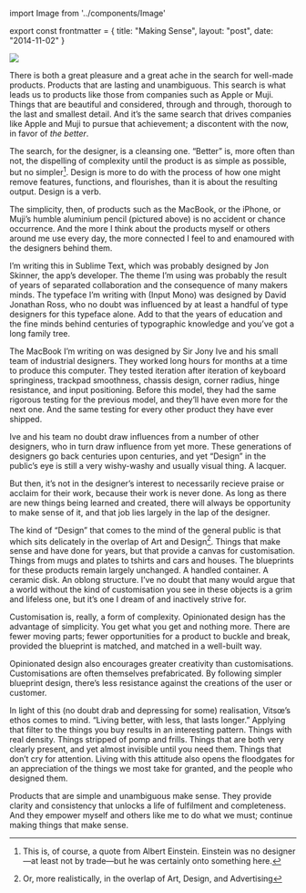 import Image from '../components/Image'

export const frontmatter = {
  title: "Making Sense",
  layout: "post",
  date: "2014-11-02"
}

<Image src="2014/10/Muji-Aluminium-Pen.png" className="" />

There is both a great pleasure and a great ache in the search for well-made products. Products that are lasting and unambiguous. This search is what leads us to products like those from companies such as Apple or Muji. Things that are beautiful and considered, through and through, thorough to the last and smallest detail. And it’s the same search that drives companies like Apple and Muji to pursue that achievement; a discontent with the now, in favor of *the better*.

The search, for the designer, is a cleansing one. “Better” is, more often than not, the dispelling of complexity until the product is as simple as possible, but no simpler[^1]. Design is more to do with the process of how one might remove features, functions, and flourishes, than it is about the resulting output. Design is a verb.

The simplicity, then, of products such as the MacBook, or the iPhone, or Muji’s humble aluminium pencil (pictured above) is no accident or chance occurrence. And the more I think about the products myself or others around me use every day, the more connected I feel to and enamoured with the designers behind them.

I’m writing this in Sublime Text, which was probably designed by Jon Skinner, the app’s developer. The theme I’m using was probably the result of years of separated collaboration and the consequence of many makers minds. The typeface I’m writing with (Input Mono) was designed by David Jonathan Ross, who no doubt was influenced by at least a handful of type designers for this typeface alone. Add to that the years of education and the fine minds behind centuries of typographic knowledge and you’ve got a long family tree.

The MacBook I’m writing on was designed by Sir Jony Ive and his small team of industrial designers. They worked long hours for months at a time to produce this computer. They tested iteration after iteration of keyboard springiness, trackpad smoothness, chassis design, corner radius, hinge resistance, and input positioning. Before this model, they had the same rigorous testing for the previous model, and they’ll have even more for the next one. And the same testing for every other product they have ever shipped.

Ive and his team no doubt draw influences from a number of other designers, who in turn draw influence from yet more. These generations of designers go back centuries upon centuries, and yet “Design” in the public’s eye is still a very wishy-washy and usually visual thing. A lacquer.

But then, it’s not in the designer’s interest to necessarily recieve praise or acclaim for their work, because their work is never done. As long as there are new things being learned and created, there will always be opportunity to make sense of it, and that job lies largely in the lap of the designer.

The kind of “Design” that comes to the mind of the general public is that which sits delicately in the overlap of Art and Design[^2]. Things that make sense and have done for years, but that provide a canvas for customisation. Things from mugs and plates to tshirts and cars and houses. The blueprints for these products remain largely unchanged. A handled container. A ceramic disk. An oblong structure. I’ve no doubt that many would argue that a world without the kind of customisation you see in these objects is a grim and lifeless one, but it’s one I dream of and inactively strive for.

Customisation is, really, a form of complexity. Opinionated design has the advantage of simplicity. You get what you get and nothing more. There are fewer moving parts; fewer opportunities for a product to buckle and break, provided the blueprint is matched, and matched in a well-built way.

Opinionated design also encourages greater creativity than customisations. Customisations are often themselves prefabricated. By following simpler blueprint design, there’s less resistance against the creations of the user or customer.

In light of this (no doubt drab and depressing for some) realisation, Vitsœ’s ethos comes to mind. “Living better, with less, that lasts longer.” Applying that filter to the things you buy results in an interesting pattern. Things with real density. Things stripped of pomp and frills. Things that are both very clearly present, and yet almost invisible until you need them. Things that don’t cry for attention. Living with this attitude also opens the floodgates for an appreciation of the things we most take for granted, and the people who designed them.

Products that are simple and unambiguous make sense. They provide clarity and consistency that unlocks a life of fulfilment and completeness. And they empower myself and others like me to do what we must; continue making things that make sense.

[^1]: This is, of course, a quote from Albert Einstein. Einstein was no designer—at least not by trade—but he was certainly onto something here.
[^2]: Or, more realistically, in the overlap of Art, Design, and Advertising
